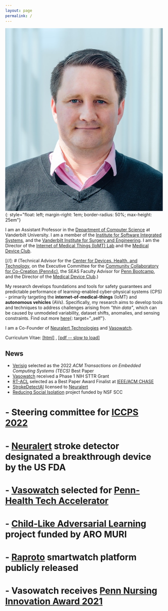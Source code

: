 ```yaml
---
layout: page
permalink: /
---
```


![James Weimer](images/weimer-small.png  "James Weimer"){: style="float: left; margin-right: 1em; border-radius: 50%; max-height: 25em"}



I am an Assistant Professor in the 
[Department of Computer Science](https://engineering.vanderbilt.edu/cs/)
at Vanderbilt University. 
I am a member of the [Institute for Software Integrated Systems](https://www.isis.vanderbilt.edu/), 
and the [Vanderbilt Institute for Surgery and Engineering](https://www.vanderbilt.edu/vise/). 
I am the Director of the [Internet of Medical Things (IoMT) Lab]() and the [Medical Device Club]().

[//]: # (Technical Advisor for the [Center for Devices, Health, and Technology](https://healthtech.upenn.edu/),  on the Executive Committee for the [Community Collaboratory for Co-Creation (Penn4c)](https://www.penn4c.org/),  the SEAS Faculty Advisor for [Penn Bootcamp](https://bootcamp.sas.upenn.edu/), and the Director of the [Medical Device Club](https://rtg.cis.upenn.edu/meddevclub/).)

My research develops foundations and tools for safety guarantees and predictable performance of 
learning-enabled cyber-physical systems (CPS) - primarily targeting the **internet-of-medical-things** (IoMT) and
**autonomous vehicles** (AVs). Specifically, my research aims to develop tools and techniques to address 
challenges arising from _"thin data"_, which can be caused by unmodeled variability, dataset shifts, 
anomalies, and sensing constraints. Find out more [here](/research){: target="_self"}. 

I am a Co-Founder of 
[Neuralert Technologies](https://www.neuralerttechnologies.com/)
and [Vasowatch](https://vasowatch.com/).

Curriculum Vitae: 
[\[html\]](https://docs.google.com/document/d/1EQl2s3BoANuAim8K9TKIvynIvNYlvM-RUOQbJUT6anc/edit?usp=sharing)
, [\[pdf -- slow to load\]](https://docs.google.com/document/d/1EQl2s3BoANuAim8K9TKIvynIvNYlvM-RUOQbJUT6anc/export?format=pdf)

## News
- [Verisig](pdf/2021-verisig-journal.pdf) selected as the 2022 _ACM Transactions on Embedded Computing Systems (TECS)_ Best Paper 
- [Vasowatch](https://vasowatch.com) received a Phase 1 NIH STTR Grant
- [RT-ACL](pdf/2021-RT-ACL.pdf) selected as a Best Paper Award Finalist at [IEEE/ACM CHASE](https://conferences.computer.org/chase2021/)
- [StrokeDetectAI](https://jamesweimer.net/StrokeDetectAI/) licensed to [Neuralert](https://www.neuralerttechnologies.com)
- [Reducing Social Isolation](https://www.nsf.gov/awardsearch/showAward?AWD_ID=2125561&HistoricalAwards=false) project funded by NSF SCC 
# - Steering committee for [ICCPS 2022](https://iccps.acm.org/2022/)
# - [Neuralert](https://www.neuralerttechnologies.com/news#h.qm1f4v92tzh5) stroke detector designated a breakthrough device by the US FDA
# - [Vasowatch](https://vasowatch.com) selected for [Penn-Health Tech Accelerator](https://healthtech.upenn.edu/project/vasowatch) 
# - [Child-Like Adversarial Learning](https://aro-muri2020.seas.upenn.edu/index.html) project funded by ARO MURI
# - [Raproto](https://github.com/weimerj/Raproto-Tizen) smartwatch platform publicly released
# - Vasowatch receives [Penn Nursing Innovation Award 2021](https://www.nursing.upenn.edu/details/news.php?id=1932)
